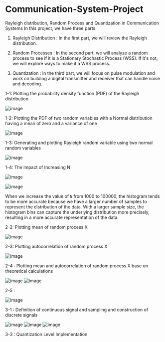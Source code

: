 # Communication-System-Project
Rayleigh distribution, Random Process and Quantization in Communication Systems
 In this project, we have three parts. 

1. Rayleigh Distribution : In the first part, we will review the Rayleigh distribution.

2. Random Processes : In the second part, we will analyze a random process to see if it is a Stationary Stochastic Process (WSS). If it's not, we will explore ways to make it a WSS process.

3. Quantization : In the third part, we will focus on pulse modulation and work on building a digital transmitter and receiver that can handle noise and decoding.

1-1: Plotting the probability density function (PDF) of the Rayleigh distribution
 
![image](image/Rayleigh_plot.png)

1-2: Plotting the PDF of two random variables with a Normal distribution having a mean of zero and a variance of one

![image](image/normal_N1.png)

1-3: Generating and plotting Rayleigh random variable using two normal random variables

![image](image/RayleighN1.png)

 1-4: The Impact of Increasing N

![image](image/normal_N2.png)

![image](image/RayleighN2.png)

 When we increase the value of `N` from 1000 to 100000, the histogram tends to be more accurate because we have a larger number of samples to represent the distribution of the data. With a larger sample size, the histogram bins can capture the underlying distribution more precisely, resulting in a more accurate representation of the data.

2-2: Plotting mean of random process X

 ![image](image/meanX.png)

2-3: Plotting autocorrelation of random process X

 ![image](image/Rx1.png)

2-4 : Plotting mean and autocorrelation of random process X base on theoretical calculations

![image](image/meanX1.png)
![image](image/Rx3.png)

2-5 : 

![image](image/Rx2.png)

3-1 : Definition of continuous signal and sampling and construction of discrete signals 

![image](image/continuous_signal.png)
![image](image/discrete_signals.png)
![image](image/c_d_signals.png)
 
3-3 : Quantization Level Implementation
 